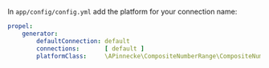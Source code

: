 In `app/config/config.yml` add the platform for your connection name: 

```yaml
propel:
    generator:
        defaultConnection: default
        connections:       [ default ]
        platformClass:     \APinnecke\CompositeNumberRange\CompositeNumberRangeMysqlPlatform
```